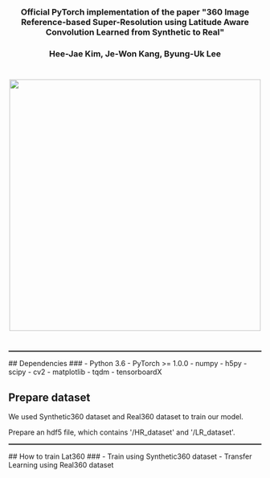 ### <center>Official PyTorch implementation of the paper "360 Image Reference-based Super-Resolution using Latitude Aware Convolution Learned from Synthetic to Real" ###

### <center>Hee-Jae Kim, Je-Won Kang, Byung-Uk Lee ###

<center><img src="https://user-images.githubusercontent.com/42056469/141826157-30379a39-4bcd-4789-835c-5bfdcbc5fde4.png" height="500" vspace="25px"></center>
  
<hr style="border: solid 1px gray;">
## Dependencies ###
- Python 3.6
- PyTorch >= 1.0.0
- numpy
- h5py
- scipy
- cv2
- matplotlib
- tqdm
- tensorboardX

## Prepare dataset ###
We used Synthetic360 dataset and Real360 dataset to train our model. 

Prepare an hdf5 file, which contains '/HR_dataset' and '/LR_dataset'. 
  
<hr style="border: solid 1px gray;">
## How to train Lat360 ###
- Train using Synthetic360 dataset
- Transfer Learning using Real360 dataset
  
